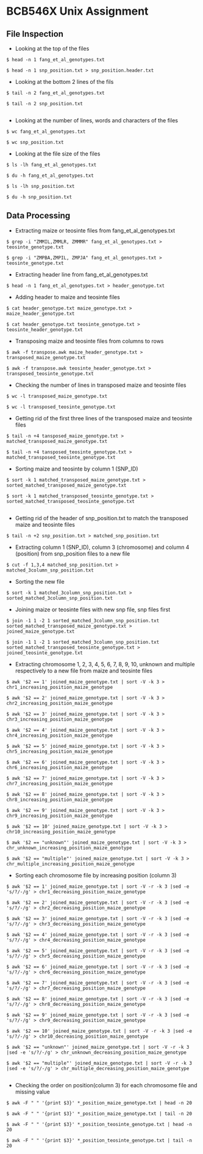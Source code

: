 # BCB546X Unix Assignment
## File Inspection
* Looking at the top of the files

```
$ head -n 1 fang_et_al_genotypes.txt
 
$ head -n 1 snp_position.txt > snp_position.header.txt
```

* Looking at the bottom 2 lines of the fils

```
$ tail -n 2 fang_et_al_genotypes.txt 

$ tail -n 2 snp_position.txt 


```
* Looking at the number of lines, words and characters of the files

```
$ wc fang_et_al_genotypes.txt 

$ wc snp_position.txt 
```
* Looking at the file size of the files

```
$ ls -lh fang_et_al_genotypes.txt

$ du -h fang_et_al_genotypes.txt

$ ls -lh snp_position.txt

$ du -h snp_position.txt
```

## Data Processing
* Extracting maize or teosinte files from fang_et_al_genotypes.txt

```
$ grep -i "ZMMIL,ZMMLR, ZMMMR" fang_et_al_genotypes.txt > teosinte_genotype.txt

$ grep -i "ZMPBA,ZMPIL, ZMPJA" fang_et_al_genotypes.txt > teosinte_genotype.txt

```

* Extracting header line from fang_et_al_genotypes.txt


```
$ head -n 1 fang_et_al_genotypes.txt > header_genotype.txt

```


* Adding header to maize and teosinte files

```
$ cat header_genotype.txt maize_genotype.txt > maize_header_genotype.txt

$ cat header_genotype.txt teosinte_genotype.txt > teosinte_header_genotype.txt

```


* Transposing maize and teosinte files from columns to rows

```
$ awk -f transpose.awk maize_header_genotype.txt > transposed_maize_genotype.txt

$ awk -f transpose.awk teosinte_header_genotype.txt > transposed_teosinte_genotype.txt

```


* Checking the number of lines in transposed maize and teosinte files

```
$ wc -l transposed_maize_genotype.txt

$ wc -l transposed_teosinte_genotype.txt

```


* Getting rid of the first three lines of the transposed maize and teosinte files

```
$ tail -n +4 tansposed_maize_genotype.txt > matched_transposed_maize_genotype.txt

$ tail -n +4 tansposed_teosinte_genotype.txt > matched_transposed_teosinte_genotype.txt

```


* Sorting maize and teosinte by column 1 (SNP_ID)

```
$ sort -k 1 matched_transposed_maize_genotype.txt > sorted_matched_transposed_maize_genotype.txt

$ sort -k 1 matched_transposed_teosinte_genotype.txt > sorted_matched_transposed_teosinte_genotype.txt


```


* Getting rid of the header of snp_position.txt to match the transposed maize and teosinte files

```
$ tail -n +2 snp_position.txt > matched_snp_position.txt

```


* Extracting column 1 (SNP_ID), column 3 (chromosome) and column 4 (position) from snp_position files to a new file

```
$ cut -f 1,3,4 matched_snp_position.txt > matched_3column_snp_position.txt

```


* Sorting the new file

```
$ sort -k 1 matched_3column_snp_position.txt > sorted_matched_3column_snp_position.txt

```


* Joining maize or teosinte files with new snp file, snp files first

```
$ join -1 1 -2 1 sorted_matched_3column_snp_position.txt sorted_matched_transposed_maize_genotype.txt > joined_maize_genotype.txt

$ join -1 1 -2 1 sorted_matched_3column_snp_position.txt sorted_matched_transposed_teosinte_genotype.txt > joined_teosinte_genotype.txt

```


* Extracting chromosome 1, 2, 3, 4, 5, 6, 7, 8, 9, 10, unknown and multiple respectively to a new file from maize and teosinte files

```
$ awk '$2 == 1' joined_maize_genotype.txt | sort -V -k 3 > chr1_increasing_position_maize_genotype

$ awk '$2 == 2' joined_maize_genotype.txt | sort -V -k 3 > chr2_increasing_position_maize_genotype

$ awk '$2 == 3' joined_maize_genotype.txt | sort -V -k 3 > chr3_increasing_position_maize_genotype

$ awk '$2 == 4' joined_maize_genotype.txt | sort -V -k 3 > chr4_increasing_position_maize_genotype

$ awk '$2 == 5' joined_maize_genotype.txt | sort -V -k 3 > chr5_increasing_position_maize_genotype

$ awk '$2 == 6' joined_maize_genotype.txt | sort -V -k 3 > chr6_increasing_position_maize_genotype

$ awk '$2 == 7' joined_maize_genotype.txt | sort -V -k 3 > chr7_increasing_position_maize_genotype

$ awk '$2 == 8' joined_maize_genotype.txt | sort -V -k 3 > chr8_increasing_position_maize_genotype

$ awk '$2 == 9' joined_maize_genotype.txt | sort -V -k 3 > chr9_increasing_position_maize_genotype

$ awk '$2 == 10' joined_maize_genotype.txt | sort -V -k 3 > chr10_increasing_position_maize_genotype

$ awk '$2 == "unknown"' joined_maize_genotype.txt | sort -V -k 3 > chr_unknown_increasing_position_maize_genotype

$ awk '$2 == "multiple"' joined_maize_genotype.txt | sort -V -k 3 > chr_multiple_increasing_position_maize_genotype
```

  
* Sorting each chromosome file by increasing position (column 3)

```
$ awk '$2 == 1' joined_maize_genotype.txt | sort -V -r -k 3 |sed -e 's/?/-/g' > chr1_decreasing_position_maize_genotype

$ awk '$2 == 2' joined_maize_genotype.txt | sort -V -r -k 3 |sed -e 's/?/-/g' > chr2_decreasing_position_maize_genotype

$ awk '$2 == 3' joined_maize_genotype.txt | sort -V -r -k 3 |sed -e 's/?/-/g' > chr3_decreasing_position_maize_genotype

$ awk '$2 == 4' joined_maize_genotype.txt | sort -V -r -k 3 |sed -e 's/?/-/g' > chr4_decreasing_position_maize_genotype

$ awk '$2 == 5' joined_maize_genotype.txt | sort -V -r -k 3 |sed -e 's/?/-/g' > chr5_decreasing_position_maize_genotype

$ awk '$2 == 6' joined_maize_genotype.txt | sort -V -r -k 3 |sed -e 's/?/-/g' > chr6_decreasing_position_maize_genotype

$ awk '$2 == 7' joined_maize_genotype.txt | sort -V -r -k 3 |sed -e 's/?/-/g' > chr7_decreasing_position_maize_genotype

$ awk '$2 == 8' joined_maize_genotype.txt | sort -V -r -k 3 |sed -e 's/?/-/g' > chr8_decreasing_position_maize_genotype

$ awk '$2 == 9' joined_maize_genotype.txt | sort -V -r -k 3 |sed -e 's/?/-/g' > chr9_decreasing_position_maize_genotype

$ awk '$2 == 10' joined_maize_genotype.txt | sort -V -r -k 3 |sed -e 's/?/-/g' > chr10_decreasing_position_maize_genotype

$ awk '$2 == "unknown"' joined_maize_genotype.txt | sort -V -r -k 3 |sed -e 's/?/-/g' > chr_unknown_decreasing_position_maize_genotype

$ awk '$2 == "multiple"' joined_maize_genotype.txt | sort -V -r -k 3 |sed -e 's/?/-/g' > chr_multiple_decreasing_position_maize_genotype


```


* Checking the order on position(column 3) for each chromosome file and missing value

```
$ awk -F " " '{print $3}' *_position_maize_genotype.txt | head -n 20

$ awk -F " " '{print $3}' *_position_maize_genotype.txt | tail -n 20

$ awk -F " " '{print $3}' *_position_teosinte_genotype.txt | head -n 20

$ awk -F " " '{print $3}' *_position_teosinte_genotype.txt | tail -n 20
```




 

